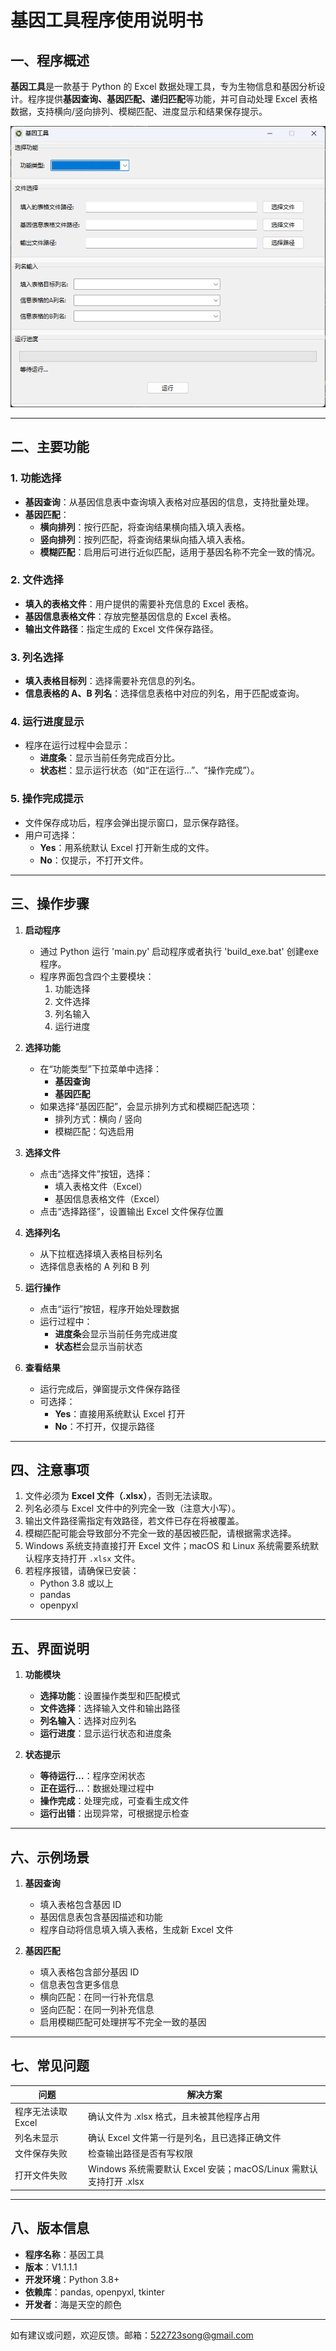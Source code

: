 ﻿# 基因工具程序使用说明书

## 一、程序概述
**基因工具**是一款基于 Python 的 Excel 数据处理工具，专为生物信息和基因分析设计。程序提供**基因查询、基因匹配、递归匹配**等功能，并可自动处理 Excel 表格数据，支持横向/竖向排列、模糊匹配、进度显示和结果保存提示。

![alt text](image/image.png)

---

## 二、主要功能

### 1. 功能选择
- **基因查询**：从基因信息表中查询填入表格对应基因的信息，支持批量处理。
- **基因匹配**：
  - **横向排列**：按行匹配，将查询结果横向插入填入表格。
  - **竖向排列**：按列匹配，将查询结果纵向插入填入表格。
  - **模糊匹配**：启用后可进行近似匹配，适用于基因名称不完全一致的情况。

### 2. 文件选择
- **填入的表格文件**：用户提供的需要补充信息的 Excel 表格。
- **基因信息表格文件**：存放完整基因信息的 Excel 表格。
- **输出文件路径**：指定生成的 Excel 文件保存路径。

### 3. 列名选择
- **填入表格目标列**：选择需要补充信息的列名。
- **信息表格的 A、B 列名**：选择信息表格中对应的列名，用于匹配或查询。

### 4. 运行进度显示
- 程序在运行过程中会显示：
  - **进度条**：显示当前任务完成百分比。
  - **状态栏**：显示运行状态（如“正在运行…”、“操作完成”）。

### 5. 操作完成提示
- 文件保存成功后，程序会弹出提示窗口，显示保存路径。
- 用户可选择：
  - **Yes**：用系统默认 Excel 打开新生成的文件。
  - **No**：仅提示，不打开文件。

---

## 三、操作步骤

1. **启动程序**
   - 通过 Python 运行 'main.py' 启动程序或者执行 'build_exe.bat' 创建exe程序。
   - 程序界面包含四个主要模块：
     1. 功能选择
     2. 文件选择
     3. 列名输入
     4. 运行进度

2. **选择功能**
   - 在“功能类型”下拉菜单中选择：
     - **基因查询**
     - **基因匹配**
   - 如果选择“基因匹配”，会显示排列方式和模糊匹配选项：
     - 排列方式：横向 / 竖向
     - 模糊匹配：勾选启用

3. **选择文件**
   - 点击“选择文件”按钮，选择：
     - 填入表格文件（Excel）
     - 基因信息表格文件（Excel）
   - 点击“选择路径”，设置输出 Excel 文件保存位置

4. **选择列名**
   - 从下拉框选择填入表格目标列名
   - 选择信息表格的 A 列和 B 列

5. **运行操作**
   - 点击“运行”按钮，程序开始处理数据
   - 运行过程中：
     - **进度条**会显示当前任务完成进度
     - **状态栏**会显示当前状态

6. **查看结果**
   - 运行完成后，弹窗提示文件保存路径
   - 可选择：
     - **Yes**：直接用系统默认 Excel 打开
     - **No**：不打开，仅提示路径

---

## 四、注意事项

1. 文件必须为 **Excel 文件（.xlsx）**，否则无法读取。
2. 列名必须与 Excel 文件中的列完全一致（注意大小写）。
3. 输出文件路径需指定有效路径，若文件已存在将被覆盖。
4. 模糊匹配可能会导致部分不完全一致的基因被匹配，请根据需求选择。
5. Windows 系统支持直接打开 Excel 文件；macOS 和 Linux 系统需要系统默认程序支持打开 `.xlsx` 文件。
6. 若程序报错，请确保已安装：
   - Python 3.8 或以上
   - pandas
   - openpyxl

---

## 五、界面说明

1. **功能模块**
   - **选择功能**：设置操作类型和匹配模式
   - **文件选择**：选择输入文件和输出路径
   - **列名输入**：选择对应列名
   - **运行进度**：显示运行状态和进度条

2. **状态提示**
   - **等待运行…**：程序空闲状态
   - **正在运行…**：数据处理过程中
   - **操作完成**：处理完成，可查看生成文件
   - **运行出错**：出现异常，可根据提示检查

---

## 六、示例场景

1. **基因查询**
   - 填入表格包含基因 ID
   - 基因信息表包含基因描述和功能
   - 程序自动将信息填入填入表格，生成新 Excel 文件

2. **基因匹配**
   - 填入表格包含部分基因 ID
   - 信息表包含更多信息
   - 横向匹配：在同一行补充信息
   - 竖向匹配：在同一列补充信息
   - 启用模糊匹配可处理拼写不完全一致的基因

---

## 七、常见问题

| 问题 | 解决方案 |
|------|---------|
| 程序无法读取 Excel | 确认文件为 .xlsx 格式，且未被其他程序占用 |
| 列名未显示 | 确认 Excel 文件第一行是列名，且已选择正确文件 |
| 文件保存失败 | 检查输出路径是否有写权限 |
| 打开文件失败 | Windows 系统需要默认 Excel 安装；macOS/Linux 需默认支持打开 .xlsx |

---

## 八、版本信息

- **程序名称**：基因工具  
- **版本**：V1.1.1.1  
- **开发环境**：Python 3.8+  
- **依赖库**：pandas, openpyxl, tkinter  
- **开发者**：海是天空的颜色  

---

如有建议或问题，欢迎反馈。邮箱：[522723song@gmail.com](mailto:522723song@gmail.com)
